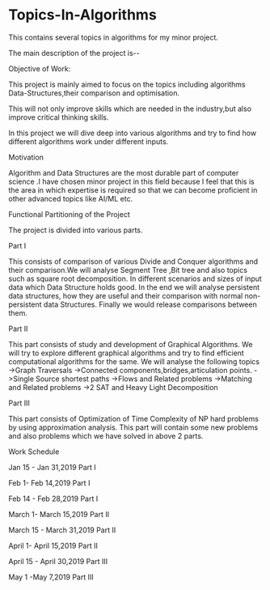 # Topics-In-Algorithms
This contains several topics in algorithms for my minor project.

The main description of the project is--

Objective of Work:

This project is mainly aimed to focus on the topics including algorithms        Data-Structures,their comparison and optimisation.   

This will not only improve skills which are needed in the industry,but also improve critical thinking skills.

In this project we will dive deep into various algorithms and try to find how different algorithms work under different inputs.





Motivation

   Algorithm and Data Structures are the most durable part of computer   science .I have chosen minor project in this field because I feel that this is the area in which expertise is required so that we can become proficient in other advanced topics like AI/ML etc.











Functional Partitioning of the Project

The project is divided into various parts.    

Part I

This consists of comparison of various Divide and Conquer algorithms and their comparison.We will analyse Segment Tree ,Bit tree and also topics such as square root decomposition.
In different scenarios and sizes of input data which Data Structure holds good.
In the end we will analyse persistent data structures, how they are useful and their comparison with normal non-persistent data Structures.
Finally we would release comparisons between them.

Part II

This part consists of study and development of Graphical Algorithms.
We will try to explore different graphical algorithms and try to find efficient computational algorithms for the same.
We will analyse the following topics
->Graph Traversals
->Connected components,bridges,articulation points.
->Single Source shortest paths
->Flows and Related problems
->Matching and Related problems
->2 SAT and Heavy Light Decomposition

Part III

This part consists of Optimization of Time Complexity of NP hard problems by using approximation analysis.
This part will contain some new problems and also problems which we have solved in above 2 parts. 

Work Schedule

Jan 15  - Jan 31,2019
Part I

Feb 1- Feb 14,2019
Part I

Feb 14 - Feb 28,2019
Part I

March 1- March 15,2019
Part II

March 15 - March 31,2019
Part II

April 1- April 15,2019
Part II

April 15 - April 30,2019
Part III

May 1 -May 7,2019
Part III

